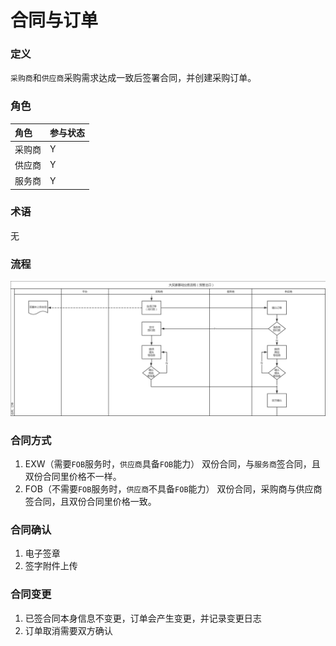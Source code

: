 # 合同与订单

### 定义

`采购商`和`供应商`采购需求达成一致后签署合同，并创建采购订单。

### 角色

| 角色 | 参与状态 |
| :--- | :--- |
| 采购商 | Y |
| 供应商 | Y |
| 服务商 | Y |

### 术语

无

### 流程

![](/assets/合同及订单.png)

### 合同方式

1. EXW（需要`FOB`服务时，`供应商`具备`FOB`能力） 
   双份合同，与`服务商`签合同，且双份合同里价格不一样。
2. FOB（不需要`FOB`服务时，`供应商`不具备`FOB`能力） 
   双份合同，采购商与供应商签合同，且双份合同里价格一致。

### 合同确认

1. 电子签章
2. 签字附件上传

### 合同变更

1. 已签合同本身信息不变更，订单会产生变更，并记录变更日志
2. 订单取消需要双方确认



